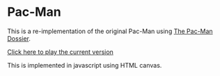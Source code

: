 Pac-Man
=======

This is a re-implementation of the original Pac-Man using [The Pac-Man Dossier](http://home.comcast.net/~jpittman2/pacman/pacmandossier.html).

[Click here to play the current version](http://shaunew.github.com/Pac-Man)

This is implemented in javascript using HTML canvas.
